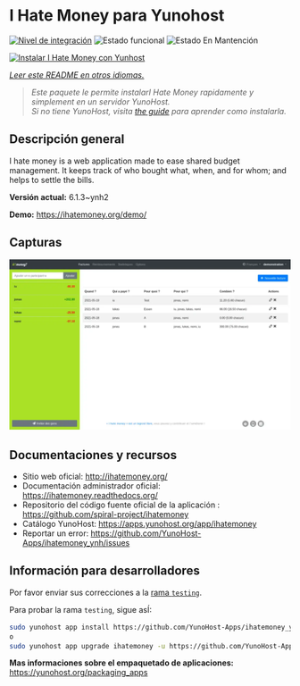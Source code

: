 <!--
Este archivo README esta generado automaticamente<https://github.com/YunoHost/apps/tree/master/tools/readme_generator>
No se debe editar a mano.
-->

# I Hate Money para Yunohost

[![Nivel de integración](https://apps.yunohost.org/badge/integration/ihatemoney)](https://ci-apps.yunohost.org/ci/apps/ihatemoney/)
![Estado funcional](https://apps.yunohost.org/badge/state/ihatemoney)
![Estado En Mantención](https://apps.yunohost.org/badge/maintained/ihatemoney)

[![Instalar I Hate Money con Yunhost](https://install-app.yunohost.org/install-with-yunohost.svg)](https://install-app.yunohost.org/?app=ihatemoney)

*[Leer este README en otros idiomas.](./ALL_README.md)*

> *Este paquete le permite instalarI Hate Money rapidamente y simplement en un servidor YunoHost.*  
> *Si no tiene YunoHost, visita [the guide](https://yunohost.org/install) para aprender como instalarla.*

## Descripción general

I hate money is a web application made to ease shared budget management. It keeps track of who bought what, when, and for whom; and helps to settle the bills.


**Versión actual:** 6.1.3~ynh2

**Demo:** <https://ihatemoney.org/demo/>

## Capturas

![Captura de I Hate Money](./doc/screenshots/screenshot.webp)

## Documentaciones y recursos

- Sitio web oficial: <http://ihatemoney.org/>
- Documentación administrador oficial: <https://ihatemoney.readthedocs.org/>
- Repositorio del código fuente oficial de la aplicación : <https://github.com/spiral-project/ihatemoney>
- Catálogo YunoHost: <https://apps.yunohost.org/app/ihatemoney>
- Reportar un error: <https://github.com/YunoHost-Apps/ihatemoney_ynh/issues>

## Información para desarrolladores

Por favor enviar sus correcciones a la [rama `testing`](https://github.com/YunoHost-Apps/ihatemoney_ynh/tree/testing).

Para probar la rama `testing`, sigue asÍ:

```bash
sudo yunohost app install https://github.com/YunoHost-Apps/ihatemoney_ynh/tree/testing --debug
o
sudo yunohost app upgrade ihatemoney -u https://github.com/YunoHost-Apps/ihatemoney_ynh/tree/testing --debug
```

**Mas informaciones sobre el empaquetado de aplicaciones:** <https://yunohost.org/packaging_apps>
